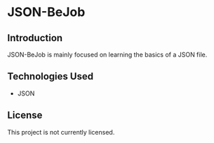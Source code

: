 # JSON-BeJob

## Introduction
JSON-BeJob is mainly focused on learning the basics of a JSON file.

## Technologies Used
- JSON

## License
This project is not currently licensed.
